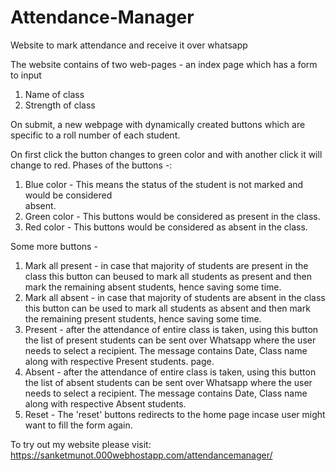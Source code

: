 # Attendance-Manager
Website to mark attendance and receive it over whatsapp

The website contains of two web-pages - an index page which has a form to input 
1. Name of class 
2. Strength of class

On submit, a new webpage with dynamically created buttons which are specific to a roll number 
of each student.

On first click the button changes to green color and with another click it will change to red.
Phases of the buttons -: 

1. Blue color - This means the status of the student is not marked and would be considered  
   absent.
2. Green color - This buttons would be considered as present in the class.
3. Red color - This buttons would be considered as absent in the class.

Some more buttons -

1. Mark all present - in case that majority of students are present in the class this button can 
   beused to mark all students as present and then mark the remaining absent students, hence saving 
   some time.
2. Mark all absent - in case that majority of students are absent in the class this button can be
   used to mark all students as absent and then mark the remaining present students, hence saving 
   some time.
3. Present - after the attendance of entire class is taken, using this button the list of present 
   students can be sent over Whatsapp where the user needs to select a recipient.
   The message contains Date, Class name along with respective Present students.
   page.
4. Absent - after the attendance of entire class is taken, using this button the list of absent 
   students can be sent over Whatsapp where the user needs to select a recipient.
   The message contains Date, Class name along with respective Absent students.
5. Reset - The 'reset' buttons redirects to the home page incase user might want to fill the form 
   again.
   
   
To try out my website please visit: https://sanketmunot.000webhostapp.com/attendancemanager/
